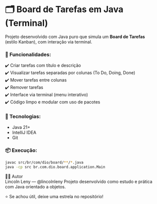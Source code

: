 # 🗂️ Board de Tarefas em Java (Terminal)

Projeto desenvolvido com Java puro que simula um **Board de Tarefas** (estilo Kanban), com interação via terminal.

###  🚀 Funcionalidades:
✔️ Criar tarefas com título e descrição  
✔️ Visualizar tarefas separadas por colunas (To Do, Doing, Done)  
✔️ Mover tarefas entre colunas  
✔️ Remover tarefas  
✔️ Interface via terminal (menu interativo)  
✔️ Código limpo e modular com uso de pacotes  


### 🧱 Tecnologias:
- Java 21+
- IntelliJ IDEA
- Git

### 📦 Execução:
```bash
javac src/br/com/dio/board/**/*.java
java -cp src br.com.dio.board.application.Main
```

👨‍💻 Autor   
Lincoln Leny — @lincolnleny
Projeto desenvolvido como estudo e prática com Java orientado a objetos.

⭐ Se achou útil, deixe uma estrela no repositório!